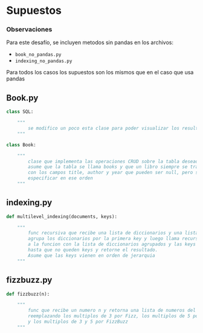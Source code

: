 # Supuestos

### Observaciones

Para este desafío, se incluyen metodos sin pandas en los archivos:

- ```book_no_pandas.py```
- ```indexing_no_pandas.py```

Para todos los casos los supuestos son los mismos que en el caso que usa pandas

## Book.py

```python
class SQL:

    """
        se modifico un poco esta clase para poder visualizar los resultados de las operaciones
    """

class Book:

    """
        clase que implementa las operaciones CRUD sobre la tabla deseada,
        asume que la tabla se llama books y que un libro siempre se trabaja
        con los campos title, author y year que pueden ser null, pero se deben
        especificar en ese orden
    """
```

## indexing.py

```python
def multilevel_indexing(documents, keys):

    """
        func recursiva que recibe una lista de diccionarios y una lista de keys
        agrupa los diccionarios por la primera key y luego llama recursivamente
        a la funcion con la lista de diccionarios agrupados y las keys restantes
        hasta que no queden keys y retorne el resultado.
        Asume que las keys vienen en orden de jerarquia
    """
```

## fizzbuzz.py

```python
def fizzbuzz(n):

    """
        func que recibe un numero n y retorna una lista de numeros del 1 al n
        reemplazando los multiplos de 3 por Fizz, los multiplos de 5 por Buzz
        y los multiplos de 3 y 5 por FizzBuzz
    """
```

